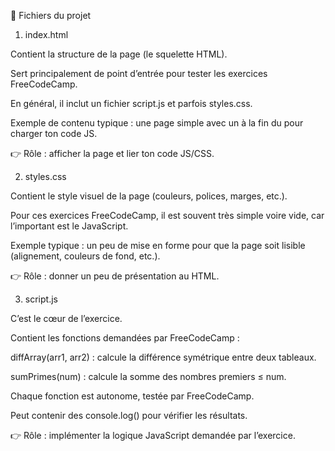 📂 Fichiers du projet
1. index.html

Contient la structure de la page (le squelette HTML).

Sert principalement de point d’entrée pour tester les exercices FreeCodeCamp.

En général, il inclut un fichier script.js et parfois styles.css.

Exemple de contenu typique : une page simple avec un <script src="script.js"></script> à la fin du <body> pour charger ton code JS.

👉 Rôle : afficher la page et lier ton code JS/CSS.

2. styles.css

Contient le style visuel de la page (couleurs, polices, marges, etc.).

Pour ces exercices FreeCodeCamp, il est souvent très simple voire vide, car l’important est le JavaScript.

Exemple typique : un peu de mise en forme pour que la page soit lisible (alignement, couleurs de fond, etc.).

👉 Rôle : donner un peu de présentation au HTML.

3. script.js

C’est le cœur de l’exercice.

Contient les fonctions demandées par FreeCodeCamp :

diffArray(arr1, arr2) : calcule la différence symétrique entre deux tableaux.

sumPrimes(num) : calcule la somme des nombres premiers ≤ num.

Chaque fonction est autonome, testée par FreeCodeCamp.

Peut contenir des console.log() pour vérifier les résultats.

👉 Rôle : implémenter la logique JavaScript demandée par l’exercice.
